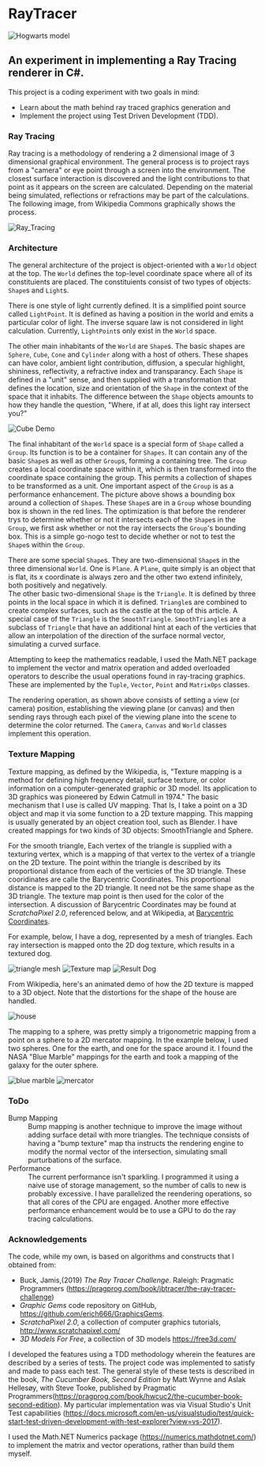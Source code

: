 # RayTracer
![Hogwarts model](Documentation/Hogwarts_FM.png)
## An experiment in implementing a Ray Tracing renderer in C#.

This project is a coding experiment with two goals in mind:

* Learn about the math behind ray traced graphics generation and
* Implement the project using Test Driven Development (TDD).

### Ray Tracing
Ray tracing is a methodology of rendering a 2 dimensional image of 3 dimensional graphical environment. The general process is to project
rays from a "camera" or eye point through a screen into the environment.  The closest surface interaction is discovered and the light contributions
to that point as it appears on the screen are calculated.  Depending on the material being simulated, reflections or refractions may be part
of the calculations.  The following image, from Wikipedia Commons graphically shows the process.

![Ray_Tracing](https://upload.wikimedia.org/wikipedia/commons/9/95/Ray_Tracing_Illustration_First_Bounce.png)


### Architecture

The general architecture of the project is object-oriented with a `World` object at the top.  The `World` defines the top-level coordinate space 
where all of its constituients are placed.  The constituients consist of two types of objects: `Shape`s and `Light`s.

There is one style of light currently defined.  It is a simplified point source called `LightPoint`.  It is defined as having a position in the world
and emits a particular color of light. The inverse square law is not considered in light calculation.  Currently, `LightPoint`s only exist in the
`World` space.

The other main inhabitants of the `World` are `Shape`s. The basic shapes are `Sphere`, `Cube`, `Cone` and `Cylinder` along with a host
of others.  These shapes can have 
color, ambient light contribution, diffusion, a specular highlight, shininess, reflectivity, a refractive index and transparancy.  Each `Shape` is
defined in a "unit" sense, and then supplied with a transformation that defines the location, size and orientation of the `Shape` in the context of
the space that it inhabits.  The difference between the `Shape` objects amounts to how they handle the question, "Where, if at all, does this light ray
intersect you?"

![Cube Demo](Documentation/CubeDemo.png)

The final inhabitant of the `World` space is a special form of `Shape` called a `Group`.  Its function is to be a container for `Shapes`.  It can
contain any of the basic `Shape`s as well as other `Group`s, forming a containing tree. The `Group` creates a local coordinate space within it, which 
is then transformed into the coordinate space containing the group.  This permits a collection of shapes to be transformed as a unit.  One important 
aspect of the `Group` is as a performance enhancement. The picture above shows a bounding box around a collection of `Shape`s.  These `Shape`s are
in a `Group` whose bounding box is shown in the red lines.  The optimization is that before the renderer trys to determine whether or not it intersects
each of the `Shape`s in the `Group`, we first ask whether or not the ray intersects the `Group`'s bounding box.  This is a simple go-nogo test to
decide whether or not to test the `Shape`s within the `Group`.

There are some special `Shape`s.  They are two-dimensional `Shape`s in the three dimensional `World`.  One is `Plane`.  A `Plane`, quite simply is
an object that is flat, its x coordinate is always zero and the other two extend infinitely, both positively and negatively.  
The other basic two-dimensional `Shape` is the `Triangle`.  It is defined by three points in the local space in which it is defined.  `Triangle`s 
are combined to create complex surfaces, such as the castle at the top of this article.  A special case of the `Triangle` is the `SmoothTriangle`.
`SmoothTriangle`s are a subclass of `Triangle` that have an additional hint at each of the verticies that allow an interpolation of the direction
of the surface normal vector, simulating a curved surface.

Attempting to keep the mathematics readable, I used the Math.NET package to implement the vector and matrix operation and added overloaded operators
to describe the usual operations found in ray-tracing graphics.  These are implemented by the `Tuple`, `Vector`, `Point` and `MatrixOps` classes.

The rendering operation, as shown above consists of setting a view (or camera) position, establishing the viewing plane (or canvas) and then sending
rays through each pixel of the viewing plane into the scene to determine the color returned.  The `Camera`, `Canvas` and `World` classes implement this
operation.

### Texture Mapping
Texture mapping, as defined by the Wikipedia, is, "Texture mapping is a method for defining high frequency detail, surface texture, or color information 
on a computer-generated graphic or 3D model. Its application to 3D graphics was pioneered by Edwin Catmull in 1974." The basic mechanism that I use is
called UV mapping.  That Is, I take a point on a 3D object and map it via some function to a 2D texture mapping.  This mapping is usually generated by an
object creation tool, such as Blender.  I have created mappings for two kinds of 3D objects: SmoothTriangle and Sphere.

For the smooth triangle, Each vertex of the triangle is supplied with a texturing vertex, which is a mapping of that vertex to the vertex of a triangle
on the 2D texture.  The point within the triangle is described by its proportional distance from each of the verticies of the 3D triangle. These 
cooridinates are calle the Barycentric Coordinates. This proportional
distance is mapped to the 2D triangle.  It need not be the same shape as the 3D triangle.  The texture map point is then used for the color of the
intersection.  A discussion of Barycentric Coordinates may be found at _ScratchaPixel 2.0_, referenced below, and at Wikipedia, at 
[Barycentric Coordinates](https://en.wikipedia.org/wiki/Barycentric_coordinate_system). 

For example, below, I have a dog, represented by a mesh of triangles.  Each ray intersection is mapped onto the 2D dog texture, which results in a
textured dog.

![triangle mesh](Documentation/Dog_tb.png) ![Texture map](Documentation/Dog_diffuse_tb.jpg) ![Result Dog](Documentation/Dog_V1_tb.png)

From Wikipedia, here's an animated demo of how the 2D texture is mapped to a 3D object.  Note that the distortions for the shape of the house are handled.

![house](Documentation/Texture_mapping_demonstration_animation.gif)

The mapping to a sphere, was pretty simply a trigonometric mapping from a point on a sphere to a 2D mercator mapping.  In the example below, I
used two spheres.  One for the earth, and one for the space around it.  I found the NASA "Blue Marble" mappings for the earth and took a mapping of 
the galaxy for the outer sphere.

![blue marble](Documentation/Blue_Marble_tb.png) ![mercator](Documentation/world.topo.200409.3x5400x2700_tb.png)

### ToDo
<dl>
<dt>Bump Mapping</dt>
<dd>Bump mapping is another technique to improve the image without adding surface detail with more triangles.  The technique consists of having
a "bump texture" map tha instructs the rendering engine to modify the normal vector of the intersection, simulating small purturbations of the 
surface.</dd>
<dt>Performance</dt>
<dd>The current performance isn't sparkling. I programmed it using a naive use of storage management, so the number of calls to new is probably 
excessive.  I have parallelized the reendering operations, so that all cores of the CPU are engaged. Another more effective performance 
enhancement would be to use a GPU to do the ray tracing calculations.</dd>
</dl>

### Acknowledgements
The code, while my own, is based on algorithms and constructs that I obtained from:

* Buck, Jamis,(2019) _The Ray Tracer Challenge_. Raleigh: Pragmatic Programmers (https://pragprog.com/book/jbtracer/the-ray-tracer-challenge)
* _Graphic Gems_ code repository on GitHub, https://github.com/erich666/GraphicsGems.
* _ScratchaPixel 2.0_, a collection of computer graphics tutorials, http://www.scratchapixel.com/
* _3D Models For Free_, a collection of 3D models https://free3d.com/ 

I developed the features using a TDD methodology wherein the features are described by a series of tests. The project code was
implemented to satisfy and made to pass each test.  The general style of 
these tests is described in the book, _The Cucumber Book, Second Edition_ by Matt Wynne and Aslak Hellesøy, with Steve Tooke,
published by Pragmatic Programmers(https://pragprog.com/book/hwcuc2/the-cucumber-book-second-edition). My particular implementation
was via Visual Studio's Unit Test capabilities (https://docs.microsoft.com/en-us/visualstudio/test/quick-start-test-driven-development-with-test-explorer?view=vs-2017).

I used the Math.NET Numerics package (https://numerics.mathdotnet.com/) to implement the matrix and vector operations,
rather than build them myself.
